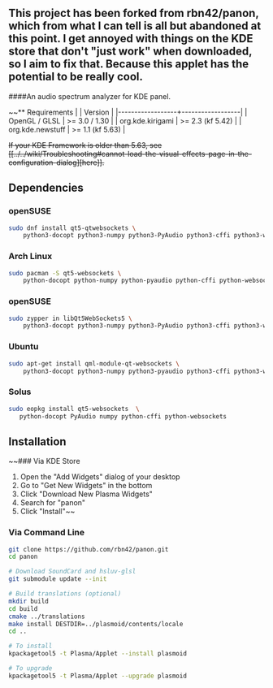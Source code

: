## This project has been forked from rbn42/panon, which from what I can tell is all but abandoned at this point. I get annoyed with things on the KDE store that don't "just work" when downloaded, so I aim to fix that. Because this applet has the potential to be really cool.


####An audio spectrum analyzer for KDE panel.


~~** Requirements
|                  | Version          |
|------------------+------------------|
| OpenGL / GLSL    | >= 3.0 / 1.30    |
| org.kde.kirigami | >= 2.3 (kf 5.42) |
| org.kde.newstuff | >= 1.1 (kf 5.63) |

~~If your KDE Framework is older than 5.63, see [[../../wiki/Troubleshooting#cannot-load-the-visual-effects-page-in-the-configuration-dialog][here]].~~

## Dependencies
   
### openSUSE
```bash
sudo dnf install qt5-qtwebsockets \
    python3-docopt python3-numpy python3-PyAudio python3-cffi python3-websockets
```

### Arch Linux
```bash
sudo pacman -S qt5-websockets \
    python-docopt python-numpy python-pyaudio python-cffi python-websockets 
```

### openSUSE
```bash
sudo zypper in libQt5WebSockets5 \
    python3-docopt python3-numpy python3-PyAudio python3-cffi python3-websockets
```

### Ubuntu
```bash
sudo apt-get install qml-module-qt-websockets \
    python3-docopt python3-numpy python3-pyaudio python3-cffi python3-websockets
```

### Solus
```bash
sudo eopkg install qt5-websockets  \
   python-docopt PyAudio numpy python-cffi python-websockets
```

## Installation
~~### Via KDE Store
1. Open the "Add Widgets" dialog of your desktop
2. Go to "Get New Widgets" in the bottom
3. Click "Download New Plasma Widgets"
4. Search for "panon"
5. Click "Install"~~

### Via Command Line

```bash
git clone https://github.com/rbn42/panon.git
cd panon

# Download SoundCard and hsluv-glsl
git submodule update --init

# Build translations (optional)
mkdir build
cd build
cmake ../translations
make install DESTDIR=../plasmoid/contents/locale
cd ..

# To install
kpackagetool5 -t Plasma/Applet --install plasmoid

# To upgrade
kpackagetool5 -t Plasma/Applet --upgrade plasmoid
```
